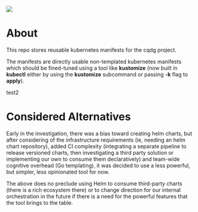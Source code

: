 ![](https://github.com/Ferlab-Ste-Justine/cqdg-orchestrations/workflows/Commit%20Lint%20Check/badge.svg)

# About

This repo stores reusable kubernetes manifests for the cqdg project.

The manifests are directly usable non-templated kubernetes manifests which should be fined-tuned using a tool like **kustomize** (now built in **kubectl** either by using the **kustomize** subcommand or passing **-k** flag to **apply**).

test2

# Considered Alternatives

Early in the investigation, there was a bias toward creating helm charts, but after considering of the infrastructure requirements (ie, needing an helm chart repository), added CI complexity (integrating a separate pipeline to release versioned charts, then investigating a third party solution or implementing our own to consume them declaratively) and team-wide cognitive overhead (Go templating), it was decided to use a less powerful, but simpler, less opinionated tool for now.

The above does no preclude using Helm to consume third-party charts (there is a rich ecosystem there) or to change direction for our internal orchestration in the future if there is a need for the powerful features that the tool brings to the table.